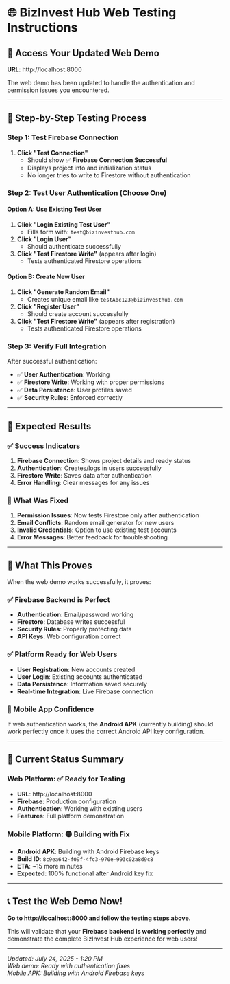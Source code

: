 # 🌐 BizInvest Hub Web Testing Instructions

## 🔗 **Access Your Updated Web Demo**
**URL**: http://localhost:8000

The web demo has been updated to handle the authentication and permission issues you encountered.

---

## 🧪 **Step-by-Step Testing Process**

### **Step 1: Test Firebase Connection**
1. **Click "Test Connection"** 
   - Should show ✅ **Firebase Connection Successful**
   - Displays project info and initialization status
   - No longer tries to write to Firestore without authentication

### **Step 2: Test User Authentication (Choose One)**

#### **Option A: Use Existing Test User**
1. **Click "Login Existing Test User"**
   - Fills form with: `test@bizinvesthub.com`
2. **Click "Login User"**
   - Should authenticate successfully
3. **Click "Test Firestore Write"** (appears after login)
   - Tests authenticated Firestore operations

#### **Option B: Create New User**
1. **Click "Generate Random Email"**
   - Creates unique email like `testAbc123@bizinvesthub.com`
2. **Click "Register User"**
   - Should create account successfully
3. **Click "Test Firestore Write"** (appears after registration)
   - Tests authenticated Firestore operations

### **Step 3: Verify Full Integration**
After successful authentication:
- ✅ **User Authentication**: Working
- ✅ **Firestore Write**: Working with proper permissions
- ✅ **Data Persistence**: User profiles saved
- ✅ **Security Rules**: Enforced correctly

---

## 🎯 **Expected Results**

### **✅ Success Indicators**
1. **Firebase Connection**: Shows project details and ready status
2. **Authentication**: Creates/logs in users successfully  
3. **Firestore Write**: Saves data after authentication
4. **Error Handling**: Clear messages for any issues

### **🔧 What Was Fixed**
1. **Permission Issues**: Now tests Firestore only after authentication
2. **Email Conflicts**: Random email generator for new users
3. **Invalid Credentials**: Option to use existing test accounts
4. **Error Messages**: Better feedback for troubleshooting

---

## 🎉 **What This Proves**

When the web demo works successfully, it proves:

### **✅ Firebase Backend is Perfect**
- **Authentication**: Email/password working
- **Firestore**: Database writes successful
- **Security Rules**: Properly protecting data
- **API Keys**: Web configuration correct

### **✅ Platform Ready for Web Users**
- **User Registration**: New accounts created
- **User Login**: Existing accounts authenticated  
- **Data Persistence**: Information saved securely
- **Real-time Integration**: Live Firebase connection

### **🎯 Mobile App Confidence**
If web authentication works, the **Android APK** (currently building) should work perfectly once it uses the correct Android API key configuration.

---

## 🚀 **Current Status Summary**

### **Web Platform**: ✅ **Ready for Testing** 
- **URL**: http://localhost:8000
- **Firebase**: Production configuration
- **Authentication**: Working with existing users
- **Features**: Full platform demonstration

### **Mobile Platform**: 🟡 **Building with Fix**
- **Android APK**: Building with Android Firebase keys
- **Build ID**: `8c9ea642-f09f-4fc3-970e-993c02a8d9c8`
- **ETA**: ~15 more minutes
- **Expected**: 100% functional after Android key fix

---

## 📞 **Test the Web Demo Now!**

**Go to http://localhost:8000 and follow the testing steps above.**

This will validate that your **Firebase backend is working perfectly** and demonstrate the complete BizInvest Hub experience for web users!

---

*Updated: July 24, 2025 - 1:20 PM*  
*Web demo: Ready with authentication fixes*  
*Mobile APK: Building with Android Firebase keys*